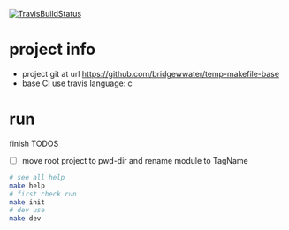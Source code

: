 [![TravisBuildStatus](https://api.travis-ci.org/bridgewwater/temp-makefile-base.svg?branch=master)](https://travis-ci.org/bridgewwater/temp-makefile-base)

# project info

- project git at url https://github.com/bridgewwater/temp-makefile-base
- base CI use travis language: c

# run

finish TODOS

- [ ] move root project to pwd-dir and rename module to TagName

```sh
# see all help
make help
# first check run
make init
# dev use
make dev
```